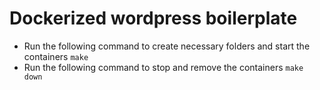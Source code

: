 # Dockerized wordpress boilerplate

* Run the following command to create necessary folders and start the containers `make`
* Run the following command to stop and remove the containers `make down`

